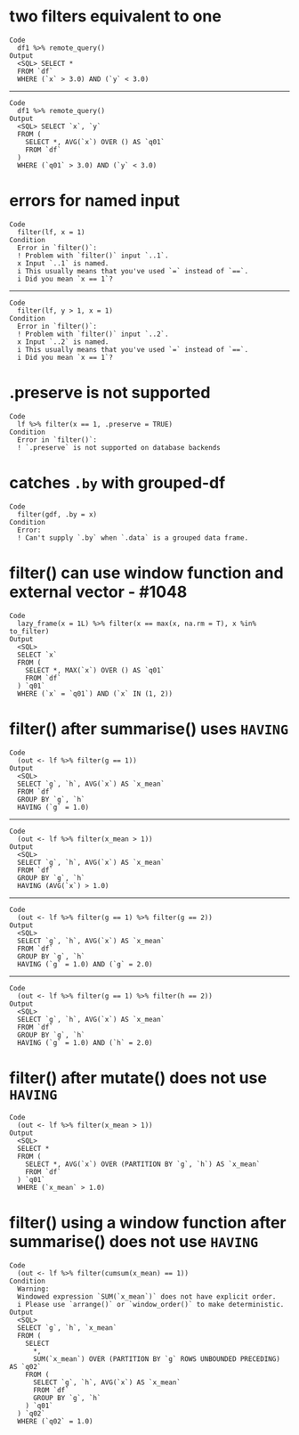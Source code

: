 # two filters equivalent to one

    Code
      df1 %>% remote_query()
    Output
      <SQL> SELECT *
      FROM `df`
      WHERE (`x` > 3.0) AND (`y` < 3.0)

---

    Code
      df1 %>% remote_query()
    Output
      <SQL> SELECT `x`, `y`
      FROM (
        SELECT *, AVG(`x`) OVER () AS `q01`
        FROM `df`
      )
      WHERE (`q01` > 3.0) AND (`y` < 3.0)

# errors for named input

    Code
      filter(lf, x = 1)
    Condition
      Error in `filter()`:
      ! Problem with `filter()` input `..1`.
      x Input `..1` is named.
      i This usually means that you've used `=` instead of `==`.
      i Did you mean `x == 1`?

---

    Code
      filter(lf, y > 1, x = 1)
    Condition
      Error in `filter()`:
      ! Problem with `filter()` input `..2`.
      x Input `..2` is named.
      i This usually means that you've used `=` instead of `==`.
      i Did you mean `x == 1`?

# .preserve is not supported

    Code
      lf %>% filter(x == 1, .preserve = TRUE)
    Condition
      Error in `filter()`:
      ! `.preserve` is not supported on database backends

# catches `.by` with grouped-df

    Code
      filter(gdf, .by = x)
    Condition
      Error:
      ! Can't supply `.by` when `.data` is a grouped data frame.

# filter() can use window function and external vector - #1048

    Code
      lazy_frame(x = 1L) %>% filter(x == max(x, na.rm = T), x %in% to_filter)
    Output
      <SQL>
      SELECT `x`
      FROM (
        SELECT *, MAX(`x`) OVER () AS `q01`
        FROM `df`
      ) `q01`
      WHERE (`x` = `q01`) AND (`x` IN (1, 2))

# filter() after summarise() uses `HAVING`

    Code
      (out <- lf %>% filter(g == 1))
    Output
      <SQL>
      SELECT `g`, `h`, AVG(`x`) AS `x_mean`
      FROM `df`
      GROUP BY `g`, `h`
      HAVING (`g` = 1.0)

---

    Code
      (out <- lf %>% filter(x_mean > 1))
    Output
      <SQL>
      SELECT `g`, `h`, AVG(`x`) AS `x_mean`
      FROM `df`
      GROUP BY `g`, `h`
      HAVING (AVG(`x`) > 1.0)

---

    Code
      (out <- lf %>% filter(g == 1) %>% filter(g == 2))
    Output
      <SQL>
      SELECT `g`, `h`, AVG(`x`) AS `x_mean`
      FROM `df`
      GROUP BY `g`, `h`
      HAVING (`g` = 1.0) AND (`g` = 2.0)

---

    Code
      (out <- lf %>% filter(g == 1) %>% filter(h == 2))
    Output
      <SQL>
      SELECT `g`, `h`, AVG(`x`) AS `x_mean`
      FROM `df`
      GROUP BY `g`, `h`
      HAVING (`g` = 1.0) AND (`h` = 2.0)

# filter() after mutate() does not use `HAVING`

    Code
      (out <- lf %>% filter(x_mean > 1))
    Output
      <SQL>
      SELECT *
      FROM (
        SELECT *, AVG(`x`) OVER (PARTITION BY `g`, `h`) AS `x_mean`
        FROM `df`
      ) `q01`
      WHERE (`x_mean` > 1.0)

# filter() using a window function after summarise() does not use `HAVING`

    Code
      (out <- lf %>% filter(cumsum(x_mean) == 1))
    Condition
      Warning:
      Windowed expression `SUM(`x_mean`)` does not have explicit order.
      i Please use `arrange()` or `window_order()` to make deterministic.
    Output
      <SQL>
      SELECT `g`, `h`, `x_mean`
      FROM (
        SELECT
          *,
          SUM(`x_mean`) OVER (PARTITION BY `g` ROWS UNBOUNDED PRECEDING) AS `q02`
        FROM (
          SELECT `g`, `h`, AVG(`x`) AS `x_mean`
          FROM `df`
          GROUP BY `g`, `h`
        ) `q01`
      ) `q02`
      WHERE (`q02` = 1.0)

